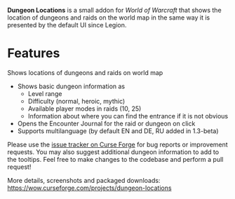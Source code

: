 **Dungeon Locations** is a small addon for _World of Warcraft_ that shows the location of dungeons and raids on the world map in the same way it is presented by the default UI since Legion.

# Features #

Shows locations of dungeons and raids on world map
- Shows basic dungeon information as
  - Level range
  - Difficulty (normal, heroic, mythic)
  - Available player modes in raids (10, 25)
  - Information about where you can find the entrance if it is not obvious
- Opens the Encounter Journal for the raid or dungeon on click
- Supports multilanguage (by default EN and DE, RU added in 1.3-beta)

Please use the [issue tracker on Curse Forge](https://wow.curseforge.com/projects/dungeon-locations/issues) for bug reports or improvement requests. You may also suggest additional dungeon information to add to the tooltips. 
Feel free to make changes to the codebase and perform a pull request!

More details, screenshots and packaged downloads: https://wow.curseforge.com/projects/dungeon-locations
